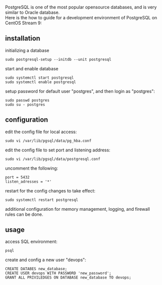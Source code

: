 PostgreSQL is one of the most popular opensource databases, and is very similar to Oracle database.\
Here is the how to guide for a development environment of PostgreSQL on CentOS Stream 9:

## installation

initializing a database
```
sudo postgresql-setup --initdb --unit postgresql
```
start and enable database
```
sudo systemctl start postgresql
sudo systemctl enable postgresql
```
setup password for default user "postgres", and then login as "postgres":
```
sudo passwd postgres
sudo su - postgres
```
## configuration
edit the config file for local access:
```
sudo vi /var/lib/pgsql/data/pg_hba.conf
```
edit the config file to set port and listening address:
```
sudo vi /var/lib/pgsql/data/postgresql.conf
```
uncomment the following:
```
port = 5432
listen_adresses = '*'
```
restart for the config changes to take effect:
```
sudo systemctl restart postgresql
```
additional configuration for memory management, logging, and firewall rules can be done.
## usage
access SQL environment:
```
psql
```
create and config a new user "devops":
```
CREATE DATABES new_database;
CREATE USER devops WITH PASSWORD 'new_password';
GRANT ALL PRIVILEDGES ON DATABASE new_database TO devops;
```
